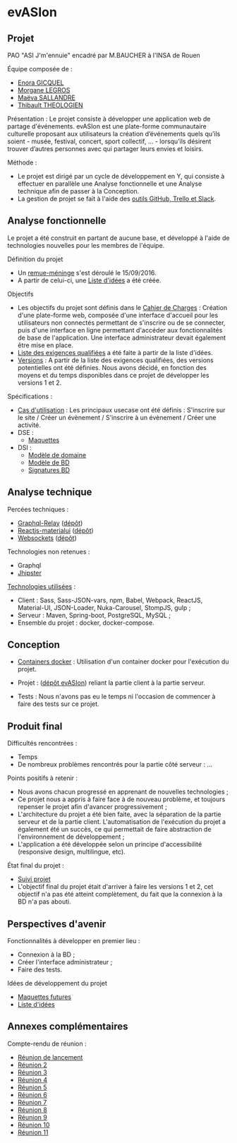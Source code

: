 # evASIon


## Projet

PAO "ASI J'm'ennuie" encadré par M.BAUCHER à l'INSA de Rouen

Équipe composée de :
* [Enora GICQUEL](https://github.com/Kahmeset)
* [Morgane LEGROS](https://github.com/morgane1806)
* [Maëva SALLANDRE](https://github.com/Lueva)
* [Thibault THEOLOGIEN](https://github.com/MacBootglass)

Présentation :
Le projet consiste à développer une application web de partage d'événements. evASIon est une plate-forme communautaire culturelle proposant aux utilisateurs la création d’événements quels qu’ils soient - musée, festival, concert, sport collectif, … - lorsqu’ils désirent trouver d’autres personnes avec qui partager leurs envies et loisirs.

Méthode :
* Le projet est dirigé par un cycle de développement en Y, qui consiste à effectuer en parallèle une Analyse fonctionnelle et une Analyse technique afin de passer à la Conception.
* La gestion de projet se fait à l'aide des [outils GitHub, Trello et Slack](https://github.com/ASIJmEnnuie/documentation-rapports/blob/master/environnement_developpement/outils.md).


## Analyse fonctionnelle

Le projet a été construit en partant de aucune base, et développé à l'aide de technologies nouvelles pour les membres de l'équipe.

Définition du projet
* Un [remue-méninge](https://github.com/ASIJmEnnuie/documentation-rapports/blob/master/analyse_fonctionnelle/brainstorming.md) s'est déroulé le 15/09/2016.
* A partir de celui-ci, une [Liste d'idées](https://github.com/ASIJmEnnuie/documentation-rapports/blob/master/analyse_fonctionnelle/liste_idees.md) a été créée.

Objectifs
* Les objectifs du projet sont définis dans le [Cahier de Charges](https://github.com/ASIJmEnnuie/documentation-rapports/blob/master/analyse_fonctionnelle/CDC.pdf) :
Création d'une plate-forme web, composée d'une interface d'accueil pour les utilisateurs non connectés permettant de s'inscrire ou de se connecter, puis d'une interface en ligne permettant d'accéder aux fonctionnalités de base de l'application.
Une interface administrateur devait également être mise en place.
* [Liste des exigences qualifiées](https://github.com/ASIJmEnnuie/documentation-rapports/blob/master/analyse_fonctionnelle/LEQ.pdf) a été faite à partir de la liste d'idées.
* [Versions](https://github.com/ASIJmEnnuie/documentation-rapports/blob/master/analyse_fonctionnelle/versions.md) : A partir de la liste des exigences qualifiées, des versions potentielles ont été définies. Nous avons décidé, en fonction des moyens et du temps disponibles dans ce projet de développer les versions 1 et 2.

Spécifications :
* [Cas d'utilisation](https://github.com/ASIJmEnnuie/documentation-rapports/blob/master/analyse_fonctionnelle/usecases.pdf) : Les principaux usecase ont été définis : S'inscrire sur le site / Créer un évènement / S'inscrire à un évènement / Créer une activité.
* DSE :
  * [Maquettes](https://github.com/ASIJmEnnuie/documentation-rapports/blob/master/maquettes/maquettes_V2.1.pdf)
* DSI :
  * [Modèle de domaine](https://github.com/ASIJmEnnuie/documentation-rapports/blob/master/diagrammes/modele_domaine/modele_domaine_v2.svg)
  * [Modèle de BD](https://github.com/ASIJmEnnuie/documentation-rapports/blob/master/conception_BD/modeleBD.md)
  * [Signatures BD](https://github.com/ASIJmEnnuie/documentation-rapports/blob/master/signatures.md)


## Analyse technique

Percées techniques :
* [Graphql-Relay](https://github.com/ASIJmEnnuie/documentation-rapports/blob/master/percee_technique/graphql-relay.md) ([dépôt](https://github.com/ASIJmEnnuie/PT_React))
* [Reactjs-materialui](https://github.com/ASIJmEnnuie/documentation-rapports/blob/master/percee_technique/reactjs-materialui.md) ([dépôt](https://github.com/ASIJmEnnuie/PT_GraphQL))
* [Websockets](https://github.com/ASIJmEnnuie/documentation-rapports/blob/master/percee_technique/websockets.md) ([dépôt](https://github.com/ASIJmEnnuie/PT_WebSockets))

Technologies non retenues :
* Graphql
* [Jhipster](https://github.com/ASIJmEnnuie/documentation-rapports/blob/master/analyse_technique/jhipster.md)


[Technologies utilisées](https://github.com/ASIJmEnnuie/documentation-rapports/blob/master/environnement_developpement/technologies_utilisees.md) :
* Client : Sass, Sass-JSON-vars, npm, Babel, Webpack, ReactJS, Material-UI, JSON-Loader, Nuka-Carousel, StompJS, gulp ;
* Serveur : Maven, Spring-boot, PostgreSQL, MySQL ;
* Ensemble du projet : docker, docker-compose.


## Conception

* [Containers docker](https://github.com/ASIJmEnnuie/documentation-rapports/blob/master/environnement_developpement/containers_docker.md) : Utilisation d'un container docker pour l'exécution du projet.

* Projet : ([dépôt evASIon](https://github.com/ASIJmEnnuie/evASIon)) reliant la partie client à la partie serveur.

* Tests : Nous n'avons pas eu le temps ni l'occasion de commencer à faire des tests sur ce projet.


## Produit final

Difficultés rencontrées :
* Temps
* De nombreux problèmes rencontrés pour la partie côté serveur : ...

Points positifs à retenir :
* Nous avons chacun progressé en apprenant de nouvelles technologies ;
* Ce projet nous a appris à faire face à de nouveau problème, et toujours repenser le projet afin d'avancer progressivement ;
* L'architecture du projet a été bien faite, avec la séparation de la partie serveur et de la partie client. L'automatisation de l'exécution du projet a également été un succès, ce qui permettait de faire abstraction de l'environnement de développement ;
* L'application a été développée selon un principe d'accessibilité (responsive design, multilingue, etc).

État final du projet :
* [Suivi projet](https://github.com/ASIJmEnnuie/documentation-rapports/blob/master/SuiviProjet.md)
* L'objectif final du projet était d'arriver à faire les versions 1 et 2, cet objectif n'a pas été atteint complètement, du fait que la connexion à la BD n'a pas abouti.

## Perspectives d'avenir

Fonctionnalités à développer en premier lieu :
* Connexion à la BD ;
* Créer l'interface administrateur ;
* Faire des tests.

Idées de développement du projet
* [Maquettes futures](https://github.com/ASIJmEnnuie/documentation-rapports/blob/master/maquettes/maquette_version_future/maquettes_Version_Future.pdf)
* [Liste d'idées](https://github.com/ASIJmEnnuie/documentation-rapports/blob/master/analyse_fonctionnelle/liste_idees.md)


## Annexes complémentaires

Compte-rendu de réunion :
* [Réunion de lancement](https://github.com/ASIJmEnnuie/documentation-rapports/blob/master/compte_rendu_reunions/CR_1.md)
* [Réunion 2](https://github.com/ASIJmEnnuie/documentation-rapports/blob/master/compte_rendu_reunions/CR_2.md)
* [Réunion 3](https://github.com/ASIJmEnnuie/documentation-rapports/blob/master/compte_rendu_reunions/CR_3.md)
* [Réunion 4](https://github.com/ASIJmEnnuie/documentation-rapports/blob/master/compte_rendu_reunions/CR_4.md)
* [Réunion 5](https://github.com/ASIJmEnnuie/documentation-rapports/blob/master/compte_rendu_reunions/CR_5.md)
* [Réunion 6](https://github.com/ASIJmEnnuie/documentation-rapports/blob/master/compte_rendu_reunions/CR_6.md)
* [Réunion 7](https://github.com/ASIJmEnnuie/documentation-rapports/blob/master/compte_rendu_reunions/CR_7.md)
* [Réunion 8](https://github.com/ASIJmEnnuie/documentation-rapports/blob/master/compte_rendu_reunions/CR_8.md)
* [Réunion 9](https://github.com/ASIJmEnnuie/documentation-rapports/blob/master/compte_rendu_reunions/CR_9.md)
* [Réunion 10](https://github.com/ASIJmEnnuie/documentation-rapports/blob/master/compte_rendu_reunions/CR_10.md)
* [Réunion 11](https://github.com/ASIJmEnnuie/documentation-rapports/blob/master/compte_rendu_reunions/CR_11.md)
